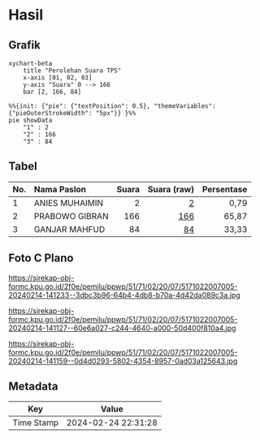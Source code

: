# Hasil

## Grafik

```mermaid
xychart-beta
    title "Perolehan Suara TPS"
    x-axis [01, 02, 03]
    y-axis "Suara" 0 --> 166
    bar [2, 166, 84]
```

```mermaid
%%{init: {"pie": {"textPosition": 0.5}, "themeVariables": {"pieOuterStrokeWidth": "5px"}} }%%
pie showData
    "1" : 2
    "2" : 166
    "3" : 84
```

## Tabel

| No. | Nama Paslon    | Suara | Suara (raw) | Persentase |
|:--- |:-------------- | -----:| -----------:| ----------:|
| 1   | ANIES MUHAIMIN | 2     | [2][p-1]    | 0,79       |
| 2   | PRABOWO GIBRAN | 166   | [166][p-2]  | 65,87      |
| 3   | GANJAR MAHFUD  | 84    | [84][p-3]   | 33,33      |


[p-1]: https://github.com/gigit-pemilu/pemilu-2024-51-bali/blob/main/pilpres/hitung-suara/sub/51-bali/sub/71-kota-denpasar/sub/02-denpasar-timur/sub/2007-sumerta-kaja/sub/005-tps/sub/paslon-1.txt
[p-2]: https://github.com/gigit-pemilu/pemilu-2024-51-bali/blob/main/pilpres/hitung-suara/sub/51-bali/sub/71-kota-denpasar/sub/02-denpasar-timur/sub/2007-sumerta-kaja/sub/005-tps/sub/paslon-2.txt
[p-3]: https://github.com/gigit-pemilu/pemilu-2024-51-bali/blob/main/pilpres/hitung-suara/sub/51-bali/sub/71-kota-denpasar/sub/02-denpasar-timur/sub/2007-sumerta-kaja/sub/005-tps/sub/paslon-3.txt

## Foto C Plano

https://sirekap-obj-formc.kpu.go.id/2f0e/pemilu/ppwp/51/71/02/20/07/5171022007005-20240214-141233--3dbc3b96-64b4-4db8-b70a-4d42da089c3a.jpg

https://sirekap-obj-formc.kpu.go.id/2f0e/pemilu/ppwp/51/71/02/20/07/5171022007005-20240214-141127--60e6a027-c244-4640-a000-50d400f810a4.jpg

https://sirekap-obj-formc.kpu.go.id/2f0e/pemilu/ppwp/51/71/02/20/07/5171022007005-20240214-141159--0d4d0293-5802-4354-8957-0ad03a125643.jpg


## Metadata

| Key        | Value               |
| ---------- | ------------------- |
| Time Stamp | 2024-02-24 22:31:28 |



